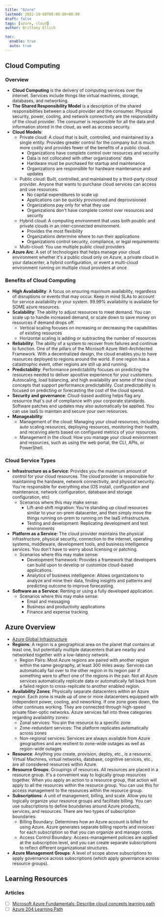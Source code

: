 ```yaml
---
title: "Azure"
lastmod: 2022-10-08T00:00:00+08:00
draft: false
tags: [azure, cloud]
author: Brittany Ellich

toc:
  enable: true
  auto: true
---
```


## Cloud Computing

### Overview

* **Cloud Computing** is the delivery of computing services over the internet. Services include things like virtual machines, storage, databases, and networking.
* **The Shared Responsibility Model** is a description of the shared responsibilities between a cloud provider and the consumer. Physical security, power, cooling, and network connectivity are the responsibility of the cloud provider. The consumer is responsible for all the data and information stored in the cloud, as well as access security.
* **Cloud Models**:
  * Private cloud: A cloud that is built, controlled, and maintained by a single entity. Provides greater control for the company but is much more costly and provides fewer of the benefits of a public cloud.
    * Organizations have complete control over resources and security
    * Data is not collocated with other organizations' data
    * Hardware must be purchased for startup and maintenance
    * Organizations are responsible for hardware maintenance and updates
  * Public cloud: Built, controlled, and maintained by a third-party cloud provider. Anyone that wants to purchase cloud services can access and use resources.
    * No capital expenditures to scale up
    * Applications can be quickly provisioned and deprovisioned
    * Organizations pay only for what they use
    * Organizations don't have complete control over resources and security
  * Hybrid cloud: A computing environment that uses both poublic and private clouds in an inter-connected environment.
    * Provides the most flexibility
    * Organizations determine where to run their applications
    * Organizations control security, compliance, or legal requirements
  * Multi-cloud: You use multiple public cloud providers
* **Azure Arc**: A set of technologies that helps manage your cloud environment whether it's a public cloud only on Azure, a private cloud in your datacenter, a hybrid configuration, or event a multi-cloud environment running on multiple cloud providers at once

### Benefits of Cloud Computing

* **High Availability**: A focus on ensuring maximum availability, regardless of disruptions or events that may occur. Keep in mind SLAs to account for service availability in your system. 99.99% availability is available for SOME azure resources.
* **Scalability**: The ability to adjust resources to meet demand. You can scale up to handle increased demand, or scale down to save money on resources if demand drops off.
  * Vertical scaling focuses on increasing or decreasing the capabilities of existing resources
  * Horizontal scaling is adding or subtracting the number of resources
* **Reliability**: The ability of a system to recover from failures and continue to function. One of the pillars of the Microsoft Azure Well-Architected Framework. With a decentralized design, the cloud enables you to have resources deployed to regions around the world. If one region has a catastrophic event, other regions are still up and running.
* **Predictability**: Performance predictability focuses on predicting the resources needed to deliver apositive experience for your customers. Autoscaling, load balancing, and high availability are some of the cloud concepts that support performance predictability. Cost predictability is focused on predicting or forecasting the cost of the cloud spend.
* **Security and governance**: Cloud-based auditing helps flag any resourrce that's out of compliance with your corporate standards. Software patches and updates may also automatically be applied. You can use IaaS to maintain and secure your own resources.
* **Manageability**:
  * Management of the cloud: Managing your cloud resources, including auto scaling resources, deploying resources, monitoring their health, and receiving alerts based on configured metrics of your resources.
  * Management in the cloud: How you manage your cloud environment and resources, such as using the web portal, the CLI, APIs, or PowerShell.

### Cloud Service Types

* **Infrastructure as a Service**: Provides you the maximum amount of control for your cloud resources. The cloud provider is responsible for maintaining the hardware, network connectivity, and physical security. You're responsible for everything else (OS install, configuration and maintenance, network configuration, database and storage configuration, etc)
  * Scenarios where this may make sense:
    * Lift-and-shift migration: You're standing up cloud resources similar to your on-prem datacenter, and then simply move the things running on-prem to running on the IaaS infrastructure.
    * Testing and development: Replicating development and test environments
* **Platform as a Service**: The cloud provider maintains the physical infrastructure, physical security, connection to the internet, operating systems, middleware, development tools, and business intelligence services. You don't have to worry about licensing or patching.
  * Scenarios where this may make sense:
    * Development framework: Provides a framework that developers can build upon to develop or customize cloud-based applications.
    * Analytics of business intelligence: Allows organizations to analyze and mine their data, finding insights and patterns and predicting outcome to improve forecasting.
* **Software as a Service**: Renting or using a fully developed application.
  * Scenarios where this may make sense:
    * Email and messaging
    * Business and productivity applications
    * Finance and expense tracking

## Azure Overview

* [Azure Global Infrastructure](https://infrastructuremap.microsoft.com/)
* **Regions**: A region is a geographical area on the planet that contains at least one, but potentially multiple datacenters that are nearby and networked together with a low-latency network.
  * Region Pairs: Most Azure regions are paired with another region within the same geography, at least 300 miles away. Services can automatically fail over to the other region in its region pair if something were to affect one of the regions in the pair. Not all Azure services automatically replicate data or automatically fall back from a failed region to cross-replicate to another enabled region.
* **Availability Zones**: Physically separate datacenters within an Azure region. Each zone is made up of one or more datacenters equipped with independent power, cooling, and neworking. If one zone goes down, the other continues working. They are connected through high-speed private fiber-optic networks. Azure services fall into three categories regarding availability zones:
  * Zonal services: You pin the resource to a specific zone
  * Zone-redundant services: The platform replicates automatically across zones
  * Non-regional services: Services are always available from Azure geographies and are resilient to zone-wide outages as well as region-wide outages
* **Resource**: Anything you create, provision, deploy, etc., is a resource. Virtual Machines, virtual networks, database, cognitive services, etc., are all considered resources within Azure.
* **Resource Groups**: Groupings of resources. All resources are placed in a resource group. It's a convenient way to logically group resources together. When you apply an action to a resource group, that action will apply to all the resources within the resource group. You can use this for access management to the resources within the resource group.
* **Subscriptions**: A unit of management, billing, and scale. Allow you to logically organize your resource groups and facilitate billing. You can use subscriptions to define boundaries around Azure products, services, and resources. There are two types of subscription boundaries:
  * Billing Boundary: Determines how an Azure account is billed for using Azure. Azure generates separate billing reports and invoices for each subscription so that you can organize and manage costs.
  * Access Control Boundary: Access-management policies are applied at the subscription level, and you can create separate subscriptions to reflect different organizational structures.
* **Azure Management Groups**: A level of scope above subscriptions to apply governance across subscriptions (which apply governance across resource groups).

## Learning Resources

### Articles

* [ ] [Microsoft Azure Fundamentals: Describe cloud concepts learning path](https://learn.microsoft.com/en-us/training/paths/microsoft-azure-fundamentals-describe-cloud-concepts/)
* [ ] [Azure 204 Learning Path](https://learn.microsoft.com/en-us/training/paths/create-azure-app-service-web-apps/)
